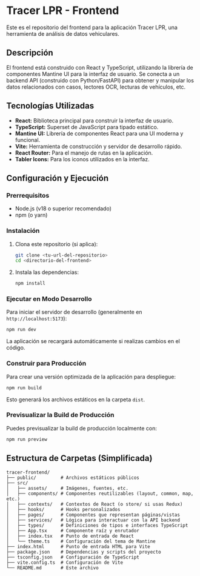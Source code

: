 # Tracer LPR - Frontend

Este es el repositorio del frontend para la aplicación Tracer LPR, una herramienta de análisis de datos vehiculares.

## Descripción

El frontend está construido con React y TypeScript, utilizando la librería de componentes Mantine UI para la interfaz de usuario. Se conecta a un backend API (construido con Python/FastAPI) para obtener y manipular los datos relacionados con casos, lectores OCR, lecturas de vehículos, etc.

## Tecnologías Utilizadas

*   **React:** Biblioteca principal para construir la interfaz de usuario.
*   **TypeScript:** Superset de JavaScript para tipado estático.
*   **Mantine UI:** Librería de componentes React para una UI moderna y funcional.
*   **Vite:** Herramienta de construcción y servidor de desarrollo rápido.
*   **React Router:** Para el manejo de rutas en la aplicación.
*   **Tabler Icons:** Para los iconos utilizados en la interfaz.

## Configuración y Ejecución

### Prerrequisitos

*   Node.js (v18 o superior recomendado)
*   npm (o yarn)

### Instalación

1.  Clona este repositorio (si aplica):
    ```bash
    git clone <tu-url-del-repositorio>
    cd <directorio-del-frontend>
    ```
2.  Instala las dependencias:
    ```bash
    npm install
    ```

### Ejecutar en Modo Desarrollo

Para iniciar el servidor de desarrollo (generalmente en `http://localhost:5173`):

```bash
npm run dev
```

La aplicación se recargará automáticamente si realizas cambios en el código.

### Construir para Producción

Para crear una versión optimizada de la aplicación para despliegue:

```bash
npm run build
```

Esto generará los archivos estáticos en la carpeta `dist`.

### Previsualizar la Build de Producción

Puedes previsualizar la build de producción localmente con:

```bash
npm run preview
```

## Estructura de Carpetas (Simplificada)

```
tracer-frontend/
├── public/         # Archivos estáticos públicos
├── src/
│   ├── assets/     # Imágenes, fuentes, etc.
│   ├── components/ # Componentes reutilizables (layout, common, map, etc.)
│   ├── contexts/   # Contextos de React (o store/ si usas Redux)
│   ├── hooks/      # Hooks personalizados
│   ├── pages/      # Componentes que representan páginas/vistas
│   ├── services/   # Lógica para interactuar con la API backend
│   ├── types/      # Definiciones de tipos e interfaces TypeScript
│   ├── App.tsx     # Componente raíz y enrutador
│   ├── index.tsx   # Punto de entrada de React
│   └── theme.ts    # Configuración del tema de Mantine
├── index.html      # Punto de entrada HTML para Vite
├── package.json    # Dependencias y scripts del proyecto
├── tsconfig.json   # Configuración de TypeScript
├── vite.config.ts  # Configuración de Vite
└── README.md       # Este archivo
``` 